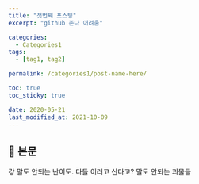 ```yaml
---
title: "첫번째 포스팅"
excerpt: "github 존나 어려움"

categories:
  - Categories1
tags:
  - [tag1, tag2]

permalink: /categories1/post-name-here/

toc: true
toc_sticky: true

date: 2020-05-21
last_modified_at: 2021-10-09
---
```


## 🦥 본문

걍 말도 안되는 난이도. 다들 이러고 산다고? 말도 안되는 괴물들
